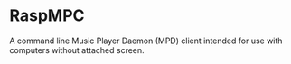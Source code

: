 RaspMPC
=======

A command line Music Player Daemon (MPD) client intended for use with computers without attached screen.
